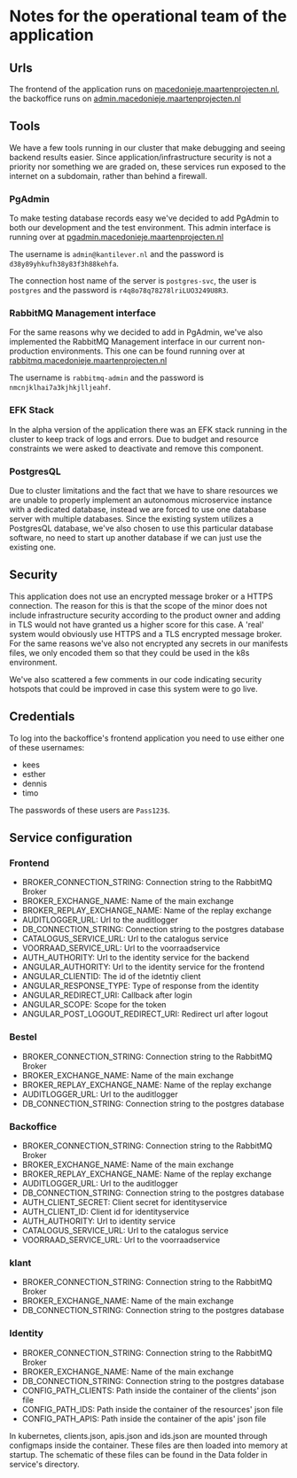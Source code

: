 # Notes for the operational team of the application

## Urls

The frontend of the application runs on [macedonieje.maartenprojecten.nl](http://macedonieje.maartenprojecten.nl), the
backoffice runs on [admin.macedonieje.maartenprojecten.nl](http://admin.macedonieje.maartenprojecten.nl)

## Tools

We have a few tools running in our cluster that make debugging and seeing
backend results easier. Since application/infrastructure security
is not a priority nor something we are graded on, these services run
exposed to the internet on a subdomain, rather than behind a firewall.

### PgAdmin

To make testing database records easy we've decided to
add PgAdmin to both our development and the test environment. This
admin interface is running over at
[pgadmin.macedonieje.maartenprojecten.nl](http://pgadmin.macedonieje.maartenprojecten.nl)

The username is `admin@kantilever.nl` and the password is `d38y89yhkufh38y83f3h88kehfa`.

The connection host name of the server is `postgres-svc`, the user is `postgres` and
the password is `r4q8o78q78278lriLUO3249U8R3`.

### RabbitMQ Management interface

For the same reasons why we decided to add in PgAdmin, we've
also implemented the RabbitMQ Management interface in our current non-production
environments. This one can be found running over at
[rabbitmq.macedonieje.maartenprojecten.nl](http://rabbitmq.macedonieje.maartenprojecten.nl)

The username is `rabbitmq-admin` and the password is `nmcnjklhai7a3kjhkjlljeahf`.

### EFK Stack

In the alpha version of the application there was an EFK stack running in the cluster to
keep track of logs and errors. Due to budget and resource constraints we were asked to deactivate and remove this
component.

### PostgresQL

Due to cluster limitations and the fact that we have to share
resources we are unable to properly implement an autonomous microservice instance with
a dedicated database, instead we are forced to use one database server
with multiple databases. Since the existing system utilizes a PostgresQL database, we've also chosen to use this
particular database software, no need to start up another database if we can just use the existing one.

## Security

This application does not use an encrypted message broker or a HTTPS connection. The reason for this is that
the scope of the minor does not include infrastructure security according to the product owner and adding in
TLS would not have granted us a higher score for this case. A 'real' system would obviously use HTTPS and a TLS
encrypted message broker. For the same reasons we've also not encrypted any secrets in our manifests files,
we only encoded them so that they could be used in the k8s environment.

We've also scattered a few comments in our code indicating security hotspots that could be improved in case
this system were to go live.

## Credentials

To log into the backoffice's frontend application you need to use either one of these usernames:
- kees
- esther
- dennis
- timo

The passwords of these users are `Pass123$`.

## Service configuration

### Frontend
- BROKER_CONNECTION_STRING: Connection string to the RabbitMQ Broker
- BROKER_EXCHANGE_NAME: Name of the main exchange
- BROKER_REPLAY_EXCHANGE_NAME: Name of the replay exchange
- AUDITLOGGER_URL: Url to the auditlogger
- DB_CONNECTION_STRING: Connection string to the postgres database
- CATALOGUS_SERVICE_URL: Url to the catalogus service
- VOORRAAD_SERVICE_URL: Url to the voorraadservice
- AUTH_AUTHORITY: Url to the identity service for the backend
- ANGULAR_AUTHORITY: Url to the identity service for the frontend
- ANGULAR_CLIENTID: The id of the idetntiy client
- ANGULAR_RESPONSE_TYPE: Type of response from the identity
- ANGULAR_REDIRECT_URI: Callback after login
- ANGULAR_SCOPE: Scope for the token
- ANGULAR_POST_LOGOUT_REDIRECT_URI: Redirect url after logout

### Bestel
- BROKER_CONNECTION_STRING: Connection string to the RabbitMQ Broker
- BROKER_EXCHANGE_NAME: Name of the main exchange
- BROKER_REPLAY_EXCHANGE_NAME: Name of the replay exchange
- AUDITLOGGER_URL: Url to the auditlogger
- DB_CONNECTION_STRING: Connection string to the postgres database

### Backoffice
- BROKER_CONNECTION_STRING: Connection string to the RabbitMQ Broker
- BROKER_EXCHANGE_NAME: Name of the main exchange
- BROKER_REPLAY_EXCHANGE_NAME: Name of the replay exchange
- AUDITLOGGER_URL: Url to the auditlogger
- DB_CONNECTION_STRING: Connection string to the postgres database
- AUTH_CLIENT_SECRET: Client secret for identityservice
- AUTH_CLIENT_ID: Client id for identityservice
- AUTH_AUTHORITY: Url to identity service
- CATALOGUS_SERVICE_URL: Url to the catalogus service
- VOORRAAD_SERVICE_URL: Url to the voorraadservice

### klant
- BROKER_CONNECTION_STRING: Connection string to the RabbitMQ Broker
- BROKER_EXCHANGE_NAME: Name of the main exchange
- DB_CONNECTION_STRING: Connection string to the postgres database

### Identity
- BROKER_CONNECTION_STRING: Connection string to the RabbitMQ Broker
- BROKER_EXCHANGE_NAME: Name of the main exchange
- DB_CONNECTION_STRING: Connection string to the postgres database
- CONFIG_PATH_CLIENTS: Path inside the container of the clients' json file
- CONFIG_PATH_IDS: Path inside the container of the resources' json file
- CONFIG_PATH_APIS: Path inside the container of the apis' json file

In kubernetes, clients.json, apis.json and ids.json are mounted through configmaps inside the container.
These files are then loaded into memory at startup.
The schematic of these files can be found in the Data folder in service's directory.
